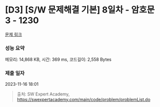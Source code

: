 # [D3] [S/W 문제해결 기본] 8일차 - 암호문3 - 1230 

[문제 링크](https://swexpertacademy.com/main/code/problem/problemDetail.do?contestProbId=AV14zIwqAHwCFAYD) 

### 성능 요약

메모리: 14,868 KB, 시간: 369 ms, 코드길이: 2,558 Bytes

### 제출 일자

2023-11-16 18:01



> 출처: SW Expert Academy, https://swexpertacademy.com/main/code/problem/problemList.do